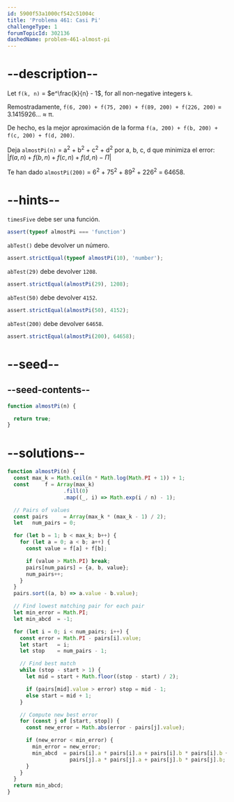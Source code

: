 ```yaml
---
id: 5900f53a1000cf542c51004c
title: 'Problema 461: Casi Pi'
challengeType: 1
forumTopicId: 302136
dashedName: problem-461-almost-pi
---
```


# --description--

Let `f(k, n)` = $e^\frac{k}{n} - 1$, for all non-negative integers `k`.

Remostradamente, `f(6, 200) + f(75, 200) + f(89, 200) + f(226, 200)` = 3.1415926… ≈ π.

De hecho, es la mejor aproximación de la forma `f(a, 200) + f(b, 200) + f(c, 200) + f(d, 200)`.

Deja `almostPi(n)` = a<sup>2</sup> + b<sup>2</sup> + c<sup>2</sup> + d<sup>2</sup> por a, b, c, d que minimiza el error: $\lvert f(a,n) + f(b,n) + f(c,n) + f(d,n) - \Pi\rvert$

Te han dado `almostPi(200)` = 6<sup>2</sup> + 75<sup>2</sup> + 89<sup>2</sup> + 226<sup>2</sup> = 64658.

# --hints--

`timesFive` debe ser una función.

```js
assert(typeof almostPi === 'function')
```

`abTest()` debe devolver un número.

```js
assert.strictEqual(typeof almostPi(10), 'number');
```

`abTest(29)` debe devolver `1208`.

```js
assert.strictEqual(almostPi(29), 1208);
```

`abTest(50)` debe devolver `4152`.

```js
assert.strictEqual(almostPi(50), 4152);
```

`abTest(200)` debe devolver `64658`.

```js
assert.strictEqual(almostPi(200), 64658);
```

# --seed--

## --seed-contents--

```js
function almostPi(n) {

  return true;
}
```

# --solutions--

```js
function almostPi(n) {
  const max_k = Math.ceil(n * Math.log(Math.PI + 1)) + 1;
  const     f = Array(max_k)
                  .fill(0)
                  .map((_, i) => Math.exp(i / n) - 1);

  // Pairs of values
  const pairs     = Array(max_k * (max_k - 1) / 2);
  let   num_pairs = 0;

  for (let b = 1; b < max_k; b++) {
    for (let a = 0; a < b; a++) {
      const value = f[a] + f[b];

      if (value > Math.PI) break;
      pairs[num_pairs] = {a, b, value};
      num_pairs++;
    }
  }
  pairs.sort((a, b) => a.value - b.value);

  // Find lowest matching pair for each pair
  let min_error = Math.PI;
  let min_abcd  = -1;

  for (let i = 0; i < num_pairs; i++) {
    const error = Math.PI - pairs[i].value;
    let start   = i;
    let stop    = num_pairs - 1;

    // Find best match
    while (stop - start > 1) {
      let mid = start + Math.floor((stop - start) / 2);

      if (pairs[mid].value > error) stop = mid - 1;
      else start = mid + 1;
    }

    // Compute new best error
    for (const j of [start, stop]) {
      const new_error = Math.abs(error - pairs[j].value);

      if (new_error < min_error) {
        min_error = new_error;
        min_abcd  = pairs[i].a * pairs[i].a + pairs[i].b * pairs[i].b +
                    pairs[j].a * pairs[j].a + pairs[j].b * pairs[j].b;
      }
    }
  }
  return min_abcd;
}
```
